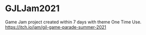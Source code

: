 # GJLJam2021
 Game Jam project created within 7 days with theme One Time Use.
 https://itch.io/jam/gjl-game-parade-summer-2021
